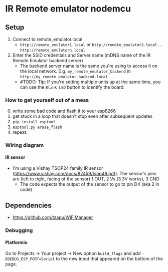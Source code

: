 # IR Remote emulator nodemcu

## Setup
1. Connect to remote_emulator.local
    - `http://remote_emulator1.local` or `http://remote_emulator2.local` ... `http://remote_emulatorn.local`
2. Enter the SSID credentials and Server name (mDNS name of the IR Remote Emulator backend server)
    - The backend server name is the same you're using to access it on the local network. E.g. `my_remote_emulator_backend` in `http://my_remote_emulator_backend.local` 
    - #TODO: Tip: If you're setting multiple units up at the same time, you can use the `Blink LED` button to identify the board.

### How to get yourself out of a mess
0. write some bad code and flash it to your esp8266
1. get stuck in a loop that doesn't stop even after subsequent updates
2. `pip install esptool`
3. `esptool.py erase_flash`
4. repeat.

### Wiring diagram
#### IR sensor
- I'm using a Vishay TSOP24 family IR sensor (https://www.vishay.com/docs/82459/tsop48.pdf).
The sensor's pins are (left to right, facing of the sensor) 1 OUT, 2 Vs (3.3V works), 3 GND
  - The code expects the output of the sensor to go to pin D4 (aka 2 in code)
## Dependencies
- https://github.com/tzapu/WiFiManager

### Debugging
#### Platformio
Go to Projects -> Your project -> New option `build_flags` and add `-DDEBUG_ESP_PORT=Serial` to the new input that appeared on the bottom of the page.
 